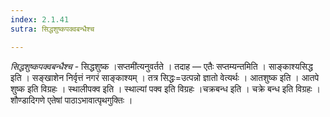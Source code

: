```yaml
---
index: 2.1.41
sutra: सिद्धशुष्कपक्वबन्धैश्च

---
```

_सिद्धशुष्कपक्वबन्धैश्च_ - सिद्धशुष्क ।सप्तमी॑त्यनुवर्तते । तदाह — एतैः सप्तम्यन्तमिति । साङ्काश्यसिद्ध इति । सङ्खाशेन निर्वृत्तं नगरं साङ्काश्यम् । तत्र सिद्धः=उत्पन्नो ज्ञातो वेत्यर्थः । आतशुष्क इति । आतपे शुष्क इति विग्रहः । स्थालीपक्व इति । स्थाल्यां पक्व इति विग्रहः ।चक्रबन्ध इति । चक्रे बन्ध इति विग्रहः । शौण्डादिगणे एतेषां पाठाऽभावात्पृथगुक्तिः ।